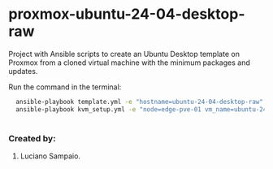 # proxmox-ubuntu-24-04-desktop-raw
Project with Ansible scripts to create an Ubuntu Desktop template on Proxmox from a cloned virtual machine with the minimum packages and updates.

Run the command in the terminal:
```bash
  ansible-playbook template.yml -e "hostname=ubuntu-24-04-desktop-raw"
  ansible-playbook kvm_setup.yml -e "node=edge-pve-01 vm_name=ubuntu-24-04-desktop-raw"
```

#
### Created by:

1. Luciano Sampaio.
